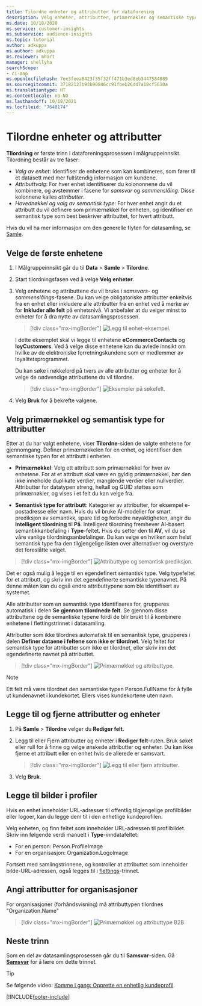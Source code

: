 ```yaml
---
title: Tilordne enheter og attributter for dataforening
description: Velg enheter, attributter, primærnøkler og semantiske typer for å tilordne data til den enhetlige kundeprofilen.
ms.date: 10/18/2020
ms.service: customer-insights
ms.subservice: audience-insights
ms.topic: tutorial
author: adkuppa
ms.author: adkuppa
ms.reviewer: mhart
manager: shellyha
searchScope:
- ci-map
ms.openlocfilehash: 7ee3feea8423f35f32ff471b3ed8eb3447584089
ms.sourcegitcommit: 37182127b93b90846cc91fbeb26dd7a18cf5610a
ms.translationtype: HT
ms.contentlocale: nb-NO
ms.lasthandoff: 10/18/2021
ms.locfileid: "7648174"
---
```

# <a name="map-entities-and-attributes"></a>Tilordne enheter og attributter

**Tilordning** er første trinn i dataforeningsprosessen i målgruppeinnsikt. Tilordning består av tre faser:

- *Valg av enhet*: Identifiser de enhetene som kan kombineres, som fører til et datasett med mer fullstendig informasjon om kundene.
- *Attributtvalg*: For hver enhet identifiserer du kolononnene du vil kombinere, og avstemmer i fasene for *samsvar* og *sammenslåing*. Disse kolonnene kalles *attributter*.
- *Hovednøkkel og valg av semantisk type*: For hver enhet angir du et attributt du vil definere som primærnøkkel for enheten, og identifiser en semantisk type som best beskriver attributtet, for hvert attributt.

Hvis du vil ha mer informasjon om den generelle flyten for datasamling, se [Samle](data-unification.md).

## <a name="select-the-first-entities"></a>Velge de første enhetene

1. I Målgruppeinnsikt går du til **Data** > **Samle** > **Tilordne**.

2. Start tilordningsfasen ved å velge **Velg enheter**.

3. Velg enhetene og attributtene du vil bruke i *samsvars*- og *sammenslåings*-fasene. Du kan velge obligatoriske attributter enkeltvis fra en enhet eller inkludere alle attributter fra en enhet ved å merke av for **Inkluder alle felt** på enhetsnivå. Vi anbefaler at du velger minst to enheter for å dra nytte av datasamlingsprosessen.

   > [!div class="mx-imgBorder"]
   > ![Legg til enhet-eksempel.](media/data-manager-configure-map-add-entities-example.png "Legg til enhet-eksempel")

   I dette eksemplet skal vi legge til enhetene **eCommerceContacts** og **loyCustomers**. Ved å velge disse enhetene kan du avlede innsikt om hvilke av de elektroniske forretningskundene som er medlemmer av loyalitetsprogrammet.
   
   Du kan søke i nøkkelord på tvers av alle attributter og enheter for å velge de nødvendige attributtene du vil tilordne.
   
     > [!div class="mx-imgBorder"]
   > ![Eksempler på søkefelt.](media/data-manager-configure-map-search-fields-example.png "Eksempler på søkefelt")

4. Velg **Bruk** for å bekrefte valgene.

## <a name="select-primary-key-and-semantic-type-for-attributes"></a>Velg primærnøkkel og semantisk type for attributter

Etter at du har valgt enhetene, viser **Tilordne**-siden de valgte enhetene for gjennomgang. Definer primærnøkkelen for en enhet, og identifiser den semantiske typen for et attributt i enheten.

- **Primærnøkkel**: Velg ett attributt som primærnøkkel for hver av enhetene. For at et attributt skal være en gyldig primærnøkkel, bør den ikke inneholde duplikate verdier, manglende verdier eller nullverdier. Attributter for datatypen streng, heltall og GUID støttes som primærnøkler, og vises i et felt du kan velge fra.

- **Semantisk type for attributt**: Kategorier av attributter, for eksempel e-postadresse eller navn. Hvis du vil bruke AI-modeller for smart prediksjon av semantikk, spare tid og forbedre nøyaktigheten, angir du **Intelligent tilordning** til **På**. Intelligent tilordning fremhever AI-basert semantikkanbefaling i **Type**-feltet. Hvis du setter den til **AV**, vil du se våre vanlige tilordningsanbefalinger. Du kan velge en hvilken som helst semantisk type fra den tilgjengelige listen over alternativer og overstyre det foreslåtte valget.

> [!div class="mx-imgBorder"]
> ![Attributtype og semantisk prediksjon.](media/data-manager-configure-map-add-attributes-semantic-prediction.png "Attributtype og semantisk prediksjon")

Det er også mulig å legge til en egendefinert semantisk type. Velg typefeltet for et attributt, og skriv inn det egendefinerte semantiske typenavnet. På denne måten kan du også endre attributtypene som ble identifisert av systemet.

Alle attributter som en semantisk type identifiseres for, grupperes automatisk i delen **Se gjennom tilordnede felt**. Se gjennom disse attributtene og de semantiske typene fordi de blir brukt til å kombinere enhetene i flettingstrinnet i datasamling.

Attributter som ikke tilordnes automatisk til en semantisk type, grupperes i delen **Definer dataene i feltene som ikke er tilordnet**. Velg feltet for semantisk type for attributter som ikke er tilordnet, eller skriv inn det egendefinerte navnet på attributtet.

> [!div class="mx-imgBorder"]
> ![Primærnøkkel og attributtype.](media/data-manager-configure-map-add-attributes.png "Primærnøkkel og attributtype")

> [!NOTE]
> Ett felt må være tilordnet den semantiske typen Person.FullName for å fylle ut kundenavnet i kundekortet. Ellers vises kundekortene uten navn. 

## <a name="add-and-remove-attributes-and-entities"></a>Legge til og fjerne attributter og enheter

1. På **Samle** > **Tilordne** velger du **Rediger felt**.

2. Legg til eller Fjern attributter og enheter i **Rediger felt**-ruten. Bruk søket eller rull for å finne og velge ønskede attributter og enheter. Du kan ikke fjerne et attributt eller en enhet hvis de allerede er samsvart.

   > [!div class="mx-imgBorder"]
   > ![Legg til eller fjern attributter.](media/configure-data-map-edit.png "Legge til eller fjerne attributter")

3. Velg **Bruk**.

## <a name="add-images-to-profiles"></a>Legge til bilder i profiler

Hvis en enhet inneholder URL-adresser til offentlig tilgjengelige profilbilder eller logoer, kan du legge dem til i den enhetlige kundeprofilen.

Velg enheten, og finn feltet som inneholder URL-adressen til profilbildet. Skriv inn følgende verdi manuelt i **Type**-inndatafeltet: 
- For en person: Person.ProfileImage
- For en organisasjon: Organization.LogoImage

Fortsett med samlingstrinnene, og kontroller at attributtet som inneholder bilde-URL-adressen, også legges til i [flettings](merge-entities.md)-trinnet.

## <a name="set-attributes-for-organizations"></a>Angi attributter for organisasjoner

For organisasjoner (forhåndsvisning) må attributtypen tilordnes "Organization.Name"
> [!div class="mx-imgBorder"]
> ![Primærnøkkel og attributtype B2B](media/configure-data-map-edit-b2b.png "Primærnøkkel og attributtype B2B")

## <a name="next-step"></a>Neste trinn

Som en del av datasamlingsprosessen går du til **Samsvar**-siden. Gå [**Samsvar**](match-entities.md) for å lære om dette trinnet.

> [!TIP]
> Se følgende video: [Komme i gang: Opprette en enhetlig kundeprofil](https://youtu.be/oBfGEhucAxs).


[!INCLUDE[footer-include](../includes/footer-banner.md)]